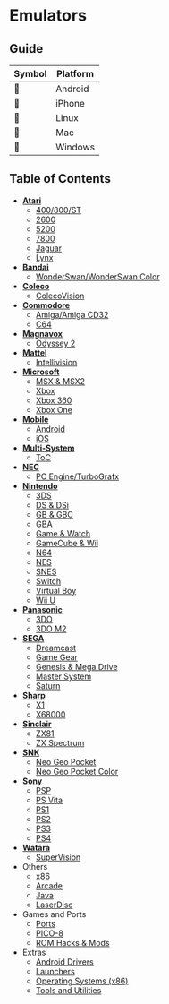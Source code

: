 # Emulators

## Guide
| Symbol | Platform |
|--------|----------|
| 🤖      | Android  |
| 📱      | iPhone   |
| 🐧      | Linux    |
| 🍎      | Mac      |
| 💾      | Windows  |

## Table of Contents
- **[Atari](https://github.com/admyrick/emulation/tree/main/Atari)**
  - [400/800/ST](https://github.com/admyrick/emulation/blob/main/Atari/400-800-ST.md)
  - [2600](https://github.com/admyrick/emulation/blob/main/Atari/2600.md)
  - [5200](https://github.com/admyrick/emulation/blob/main/Atari/5200.md)
  - [7800](https://github.com/admyrick/emulation/blob/main/Atari/7800.md)
  - [Jaguar](https://github.com/admyrick/emulation/blob/main/Atari/Jaguar.md)
  - [Lynx](https://github.com/admyrick/emulation/blob/main/Atari/Lynx.md)
- **[Bandai](https://github.com/admyrick/emulation/tree/main/Bandai)**
  - [WonderSwan/WonderSwan Color](https://github.com/admyrick/emulation/blob/main/Bandai/Wonderswan-WS-Color.md)
- **[Coleco](https://github.com/admyrick/emulation/tree/main/Coleco)**
  - [ColecoVision](https://github.com/admyrick/emulation/blob/main/Coleco/ColecoVision.md) 
- **[Commodore](https://github.com/admyrick/emulation/tree/main/Commodore)**
  - [Amiga/Amiga CD32](https://github.com/admyrick/emulation/blob/main/Commodore/Amiga%2BCD32.md) 
  - [C64](https://github.com/admyrick/emulation/blob/main/Commodore/Commodore%20C64.md)
- **[Magnavox](https://github.com/admyrick/emulation/tree/main/Magnavox)**
  - [Odyssey 2](https://github.com/admyrick/emulation/blob/main/Magnavox/Odyssey2.md)
- **[Mattel](https://github.com/admyrick/emulation/tree/main/Mattel)**
  - [Intellivision](https://github.com/admyrick/emulation/blob/main/Mattel/Intellivision.md) 
- **[Microsoft](https://github.com/admyrick/emulation/tree/main/Microsoft)**
  - [MSX & MSX2](https://github.com/admyrick/emulation/blob/main/Microsoft/MSX%20%26%20MSX2.md)
  - [Xbox](https://github.com/admyrick/emulation/blob/main/Microsoft/Xbox)
  - [Xbox 360](https://github.com/admyrick/emulation/blob/main/Microsoft/Xbox%20360.md)
  - [Xbox One](https://github.com/admyrick/emulation/blob/main/Microsoft/Xbox%20One.md)
- **[Mobile](https://github.com/admyrick/emulation/tree/main/Mobile)**
  - [Android](https://github.com/admyrick/emulation/blob/main/Mobile/Android.md)
  - [iOS](https://github.com/admyrick/emulation/blob/main/Mobile/iOS.md)
- **[Multi-System](https://github.com/admyrick/emulation/tree/main/Multi-System)**
  - [ToC](https://github.com/admyrick/emulation/blob/main/Multi-System/00%20ToC.md)
- **[NEC](https://github.com/admyrick/emulation/tree/main/NEC)**
  - [PC Engine/TurboGrafx](https://github.com/admyrick/emulation/blob/main/NEC/PC-Engine%20%26%20TurboGrafx.md)
- **[Nintendo](https://github.com/admyrick/emulation/tree/main/Nintendo)**
  - [3DS](https://github.com/admyrick/emulation/blob/main/Nintendo/3DS.md)
  - [DS & DSi](https://github.com/admyrick/emulation/blob/main/Nintendo/DS%20%26%20DSi.md)
  - [GB & GBC](https://github.com/admyrick/emulation/blob/main/Nintendo/GB%20%26%20GBC.md)
  - [GBA](https://github.com/admyrick/emulation/blob/main/Nintendo/GBA.md)
  - [Game & Watch](https://github.com/admyrick/emulation/blob/main/Nintendo/Game%20%26%20Watch.md)
  - [GameCube & Wii](https://github.com/admyrick/emulation/blob/main/Nintendo/GameCube%20%26%20Wii.md)
  - [N64](https://github.com/admyrick/emulation/blob/main/Nintendo/N64.md)
  - [NES](https://github.com/admyrick/emulation/blob/main/Nintendo/NES.md)
  - [SNES](https://github.com/admyrick/emulation/blob/main/Nintendo/SNES.md)
  - [Switch](https://github.com/admyrick/emulation/blob/main/Nintendo/Switch.md)
  - [Virtual Boy](https://github.com/admyrick/emulation/blob/main/Nintendo/Virtual%20Boy)
  - [Wii U](https://github.com/admyrick/emulation/blob/main/Nintendo/Wii%20U.md)
- **[Panasonic](https://github.com/admyrick/emulation/tree/main/Panasonic)**
  - [3DO](https://github.com/admyrick/emulation/blob/main/Panasonic/3DO.md)
  - [3DO M2](https://github.com/admyrick/emulation/blob/main/Panasonic/3DO%20M2.md) 
- **[SEGA](https://github.com/admyrick/emulation/tree/main/SEGA)**
  - [Dreamcast](https://github.com/admyrick/emulation/blob/main/SEGA/Dreamcast.md)
  - [Game Gear](https://github.com/admyrick/emulation/blob/main/SEGA/Game%20Gear.md)
  - [Genesis & Mega Drive](https://github.com/admyrick/emulation/blob/main/SEGA/Genesis%20%26%20Mega%20Drive.md)
  - [Master System](https://github.com/admyrick/emulation/blob/main/SEGA/Master%20System.md)
  - [Saturn](https://github.com/admyrick/emulation/blob/main/SEGA/Saturn.md)
- **[Sharp](https://github.com/admyrick/emulation/tree/main/Sharp)**
  - [X1](https://github.com/admyrick/emulation/blob/main/Sharp/X1.md)
  - [X68000](https://github.com/admyrick/emulation/blob/main/Sharp/X68000.md) 
- **[Sinclair](https://github.com/admyrick/emulation/tree/main/Sinclair)**
  - [ZX81](https://github.com/admyrick/emulation/blob/main/Sinclair/ZX81.md)
  - [ZX Spectrum](https://github.com/admyrick/emulation/blob/main/Sinclair/ZX%20Spectrum.md)
- **[SNK](https://github.com/admyrick/emulation/tree/main/SNK)**
  - [Neo Geo Pocket](https://github.com/admyrick/emulation/blob/main/Neo%20Geo/NeoGeo%20Pocket.md)
  - [Neo Geo Pocket Color](https://github.com/admyrick/emulation/blob/main/Neo%20Geo/NeoGeo%20Pocket%20Color.md)
- **[Sony](https://github.com/admyrick/emulation/tree/main/Sony)**
  - [PSP](https://github.com/admyrick/emulation/blob/main/Sony/PSP.md)
  - [PS Vita](https://github.com/admyrick/emulation/blob/main/Sony/PS%20Vita.md)
  - [PS1](https://github.com/admyrick/emulation/blob/main/Sony/PS1.md)
  - [PS2](https://github.com/admyrick/emulation/blob/main/Sony/PS2.md)
  - [PS3](https://github.com/admyrick/emulation/blob/main/Sony/PS3.md)
  - [PS4](https://github.com/admyrick/emulation/blob/main/Sony/PS4.md)
- **[Watara](https://github.com/admyrick/emulation/tree/main/Watara)**
  - [SuperVision](https://github.com/admyrick/emulation/blob/main/Watara/SuperVision.md) 
- Others
  - [x86](https://github.com/admyrick/emulation/blob/main/x86.md)
  - [Arcade](https://github.com/admyrick/emulation/blob/main/Arcade.md)
  - [Java](https://github.com/admyrick/emulation/blob/main/Java.md)
  - [LaserDisc](https://github.com/admyrick/emulation/blob/main/LaserDisc.md)
- Games and Ports
  - [Ports](https://github.com/admyrick/emulation/blob/main/Ports.md)
  - [PICO-8](https://github.com/admyrick/emulation/blob/main/PICO-8.md)
  - [ROM Hacks & Mods](https://github.com/admyrick/emulation/blob/main/ROM%20Hacks%20%26%20Mods.md)
- Extras
  - [Android Drivers](https://github.com/admyrick/emulation/blob/main/Android%20Drivers.md)
  - [Launchers](https://github.com/admyrick/emulation/blob/main/ROM%20Hacks%20%26%20Mods.md)
  - [Operating Systems (x86)](https://github.com/admyrick/emulation/blob/main/Operating%20Systems%20(x86).md)
  - [Tools and Utilities](https://github.com/admyrick/emulation/blob/main/Tools%20and%20Utilities.md)
